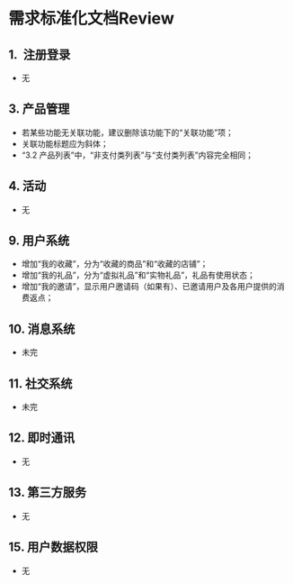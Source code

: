 # 需求标准化文档Review
## 1.  注册登录

- 无

## 3. 产品管理

- 若某些功能无关联功能，建议删除该功能下的“关联功能”项；
- 关联功能标题应为斜体；
- “3.2 产品列表”中，“非支付类列表”与“支付类列表”内容完全相同；

## 4. 活动

- 无

## 9. 用户系统
- 增加“我的收藏”，分为“收藏的商品”和“收藏的店铺”；
- 增加“我的礼品”，分为“虚拟礼品”和“实物礼品”，礼品有使用状态；
- 增加“我的邀请”，显示用户邀请码（如果有）、已邀请用户及各用户提供的消费返点；

## 10. 消息系统

- 未完

## 11. 社交系统

- 未完

## 12. 即时通讯

- 无

## 13. 第三方服务

- 无

## 15. 用户数据权限

- 无

